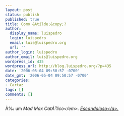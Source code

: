 ```yaml
---
layout: post
status: publish
published: true
title: Como &Atilde;&copy;?
author:
  display_name: luispedro
  login: luispedro
  email: luis@luispedro.org
  url: ''
author_login: luispedro
author_email: luis@luispedro.org
wordpress_id: 435
wordpress_url: http://blog.luispedro.org/?p=435
date: '2006-05-04 09:50:57 -0700'
date_gmt: '2006-05-04 09:50:57 -0700'
categories:
- Cartaz
tags: []
comments: []
---
```

<p>&Atilde;&permil; um <em>Mad Max Cat&Atilde;&sup3;lico<&#47;em>. <a href="http:&#47;&#47;teatro.ist.utl.pt&#47;">Escandaloso<&#47;a>.</p>

